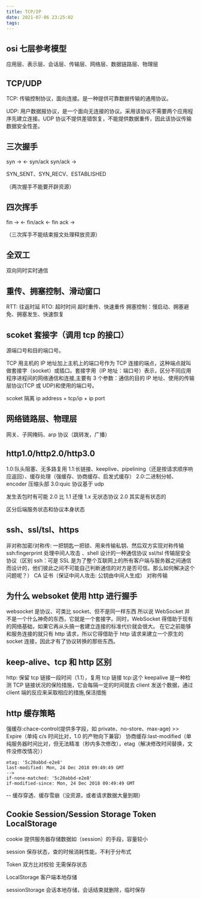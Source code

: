 ```yaml
---
title: TCP/IP
date: 2021-07-06 23:25:02
tags:
---
```


## osi 七层参考模型

应用层、表示层、会话层、传输层、网络层、数据链路层、物理层

## TCP/UDP

TCP: 传输控制协议，面向连接。是一种提供可靠数据传输的通用协议。

UDP: 用户数据报协议，是一个面向无连接的协议。采用该协议不需要两个应用程序先建立连接。UDP 协议不提供差错恢复，不能提供数据重传，因此该协议传输数据安全性差。

## 三次握手

syn ->
<- syn/ack
syn/ack ->

SYN_SENT、SYN_RECV、ESTABLISHED

（两次握手不能要开辟资源）

## 四次挥手

fin ->
<- fin/ack
<- fin
ack ->

（三次挥手不能结束报文处理释放资源）

## 全双工

双向同时实时通信

## 重传、拥塞控制、滑动窗口

RTT: 往返时延
RTO: 超时时间
超时重传、快速重传
拥塞控制：慢启动、拥塞避免、拥塞发生、快速恢复

## scoket 套接字（调用 tcp 的接口）

源端口号和目的端口号。

TCP 用主机的 IP 地址加上主机上的端口号作为 TCP 连接的端点，这种端点就叫做套接字（socket）或插口。套接字用（IP 地址：端口号）表示，区分不同应用程序进程间的网络通信和连接,主要有 3 个参数：通信的目的 IP 地址、使用的传输层协议(TCP 或 UDP)和使用的端口号。

scoket 隔离
ip address + tcp/ip + ip port

## 网络链路层、物理层

网关、子网掩码、arp 协议（跳转发，广播）

## http1.0/http2.0/http3.0

1.0:队头阻塞、无多路复用
1.1:长链接、keeplive、pipelining（还是按请求顺序响应返回）、缓存处理（强缓存、协商缓存、启发式缓存）
2.0:二进制分帧、encoder 压缩头部
3.0:quic 协议基于 udp

发生丢包时有可能 2.0 比 1.1 还慢
1.x 无状态协议
2.0 其实是有状态的

区分后端服务状态和协议本身状态

## ssh、ssl/tsl、https

非对称加密/对称传: 一把钥匙一把锁、用来传输私钥、然后双方实现对称传输
ssh:fingerprint 处理中间人攻击 、shell 设计的一种通信协议
ssl/tsl 传输层安全协议（区别 ssh：可是 SSL 是为了整个互联网上的所有客户端与服务器之间通信而设计的，他们彼此之间不可能自己判断通信的对方是否可信。那么如何解决这个问题呢？）
CA 证书（保证中间人攻击: 公钥由中间人生成）
对称传输

## 为什么 websoket 使用 http 进行握手

websocket 是协议、可类比 socket、但不是同一样东西
所以说 WebSocket 并不是一个什么神奇的东西，它就是一个套接字。同时，WebSocket 得借助于现有的网络基础，如果它再从头搞一套建立连接的标准代价就会很大。
在它之前能够和服务连接的就只有 http 请求，所以它得借助于 http 请求来建立一个原生的 socket 连接，因此才有了协议转换的那些东西。

## keep-alive、tcp 和 http 区别

http: 保留 tcp 链接一段时间（1.1），复用 tcp 链接
tcp:这个 keepalive 是一种检测 TCP 链接状况的保险措施，它会每隔一定的时间就去 client 发送个数据，通过 client 端的反应来采取相应的措施,保活措施

## http 缓存策略

强缓存:chace-control(提供多字段，如 private、no-store、max-age) >> Expire（单纯 c/s 时间比对，1.0 的产物向下兼容）
协商缓存:last-modified（单纯服务器时间比对，但无法精准（秒内多次修改），etag（解决修改时间替换，文件没修改情况））

```
etag: '5c20abbd-e2e8'
last-modified: Mon, 24 Dec 2018 09:49:49 GMT
-->
if-none-matched: '5c20abbd-e2e8'
if-modified-since: Mon, 24 Dec 2018 09:49:49 GMT
```

-- 缓存穿透、缓存雪崩（没资源，或者请求数据大量到期）

## Cookie Session/Session Storage Token LocalStorage

cookie 提供服务器存储数据如（session）的手段，容量较小

session 保存状态，查的时候消耗性能，不利于分布式

Token 双方比对校验 无需保存状态

LocalStorage 客户端本地存储

sessionStorage 会话本地存储，会话结束就删除，临时保存
